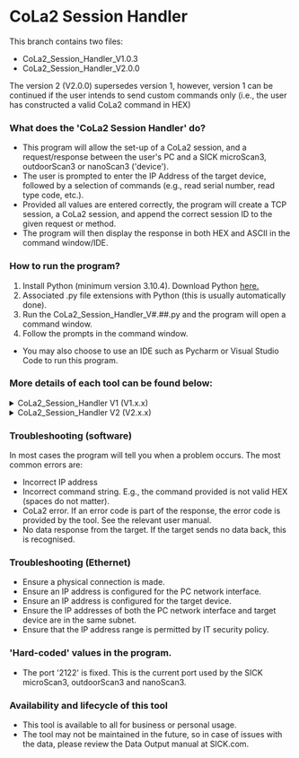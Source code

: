 # CoLa2 Session Handler
This branch contains two files:
- CoLa2_Session_Handler_V1.0.3
- CoLa2_Session_Handler_V2.0.0
  
The version 2 (V2.0.0) supersedes version 1, however, version 1 can be continued if the user intends to send custom commands only (i.e., the user has constructed a valid CoLa2 command in HEX) 

### What does the 'CoLa2 Session Handler' do?
- This program will allow the set-up of a CoLa2 session, and a request/response between the user's PC and a SICK microScan3, outdoorScan3 or nanoScan3 ('device').
- The user is prompted to enter the IP Address of the target device, followed by a selection of commands (e.g., read serial number, read type code, etc.).
- Provided all values are entered correctly, the program will create a TCP session, a CoLa2 session, and append the correct session ID to the given request or method.
- The program will then display the response in both HEX and ASCII in the command window/IDE.

### How to run the program?
1. Install Python (minimum version 3.10.4). Download Python [here.](https://www.python.org/downloads/) 
2. Associated .py file extensions with Python (this is usually automatically done).
3. Run the CoLa2_Session_Handler_V#.##.py and the program will open a command window.
4. Follow the prompts in the command window.
- You may also choose to use an IDE such as Pycharm or Visual Studio Code to run this program.

### More details of each tool can be found below:

<details><summary>CoLa2_Session_Handler V1 (V1.x.x)</summary>

  ## Cola2_Session_Handler_V1.0.3.py
Version 1.0.3 created on 10.05.2023 by James Edwards

  ### How to use the program?
Follow the prompts:
1. Firstly enter the IP address of the target device (e.g., microScan3). Press enter.
2. Enter the CoLa2 command. Press enter.
- Note that a complete CoLa2 command must be given. The values give as the session ID do not matter, however, all characters in the command must be in valid HEX.
3. Receive a response. The response is given in both HEX and ASCII (some values are easier to read in ASCII).
4. Choose to send another request by entering 'y' or closing the program by entering 'n'.
</details>

<details><summary>CoLa2_Session_Handler V2 (V2.x.x)</summary>
  
  ## Cola2_Session_Handler_V2.0.0.py
Version 2.0.0 created on 05.07.2023 by James Edwards

  ### What are the benefits of version 2 of the CoLa2 session handler?
  - Allows the user to make all 17 standard read variables, both methods and even custom CoLA2 commands such as write commands, or yet to be released variables.
  - The tool prints the results of all 17 standard read variables in an easy to read manner. 
  - Any data that requires conversion is automatically converted into the correct values.
  - This tool can be used in place of the CoLa2 Data Output Activator tool.
  - This tool can be used in combination to read TCP measurement data frames to use in the Ethernet Data Output Viewer (please see the other branch).
  - Lastly, the code has been refined and optimised.

  ### How to use the program?
Follow the prompts:
1. Firstly enter the IP address of the target device (e.g., microScan3). Press enter.
2. Enter the command type (Read variable, invoking a method or custom CoLa2 command). press enter.
3. If selection 'Read variable':
   - Enter a number between 1 and 17 according to the table of commands.
   - In most cases, the data result is printed directly. In other cases, you may need to enter an additional parameter, such as choosing the correct channel.
4. If selection 'Invoke a method':
   - Enter a number between 1 and 2 according to the table of commands.
   - In both cases (Identifying a device and configuring the data output) further parameters will need to be entered.
   - Depending on the method, either the display will flash blue for the given time, or the UDP data output will be activated/changed according to the given parameters.
5. If selection 'Custom CoLa2 command':
   - Copy the CoLa2 command in valid HEX. The session ID is not important (e.g., 00000000 would be suitable).
   - The data result is printed directly in both HEX and ASCII.
6. Choose to send another request by entering 'y' or closing the program.
</details>

### Troubleshooting (software)
In most cases the program will tell you when a problem occurs. The most common errors are:
- Incorrect IP address
- Incorrect command string. E.g., the command provided is not valid HEX (spaces do not matter).
- CoLa2 error.  If an error code is part of the response, the error code is provided by the tool. See the relevant user manual.
- No data response from the target. If the target sends no data back, this is recognised.

### Troubleshooting (Ethernet)
- Ensure a physical connection is made.
- Ensure an IP address is configured for the PC network interface.
- Ensure an IP address is configured for the target device.
- Ensure the IP addresses of both the PC network interface and target device are in the same subnet.
- Ensure that the IP address range is permitted by IT security policy.

### 'Hard-coded' values in the program.
- The port '2122' is fixed. This is the current port used by the SICK microScan3, outdoorScan3 and nanoScan3.

### Availability and lifecycle of this tool
- This tool is available to all for business or personal usage.
- The tool may not be maintained in the future, so in case of issues with the data, please review the Data Output manual at SICK.com.
